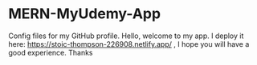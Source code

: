 # MERN-MyUdemy-App
Config files for my GitHub profile.
Hello, welcome to my app.
I deploy it here: https://stoic-thompson-226908.netlify.app/ , I hope you will have a good experience.
Thanks
